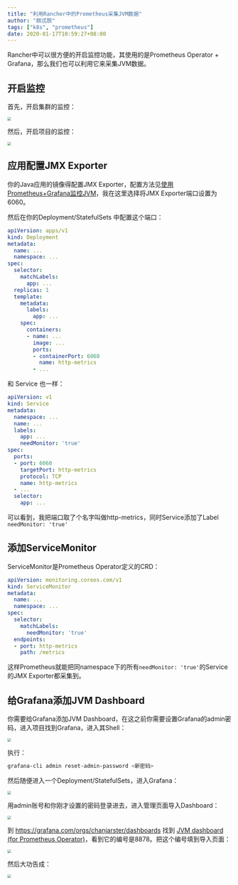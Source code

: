 ```yaml
---
title: "利用Rancher中的Prometheus采集JVM数据"
author: "颇忒脱"
tags: ["k8s", "prometheus"]
date: 2020-01-17T10:59:27+08:00
---
```


<!--more-->

Rancher中可以很方便的开启监控功能，其使用的是Prometheus Operator + Grafana，那么我们也可以利用它来采集JVM数据。

## 开启监控

首先，开启集群的监控：

<img src="step-1.png" style="zoom:50%" />

然后，开启项目的监控：

<img src="step-2.png" style="zoom:50%" />

## 应用配置JMX Exporter

你的Java应用的镜像得配置JMX Exporter，配置方法见[使用Prometheus+Grafana监控JVM](../../prom-grafana-jvm)，我在这里选择将JMX Exporter端口设置为6060。

然后在你的Deployment/StatefulSets 中配置这个端口：

```yaml
apiVersion: apps/v1
kind: Deployment
metadata:
  name: ...
  namespace: ...
spec:
  selector:
    matchLabels:
      app: ...
  replicas: 1
  template:
    metadata:
      labels:
        app: ...
    spec:
      containers:
      - name: ...
        image: ...
        ports:
        - containerPort: 6060
          name: http-metrics
        - ...
```

和 Service 也一样：

```yaml
apiVersion: v1
kind: Service
metadata:
  namespace: ...
  name: ...
  labels:
    app: ...
    needMonitor: 'true'
spec:
  ports:
  - port: 6060
    targetPort: http-metrics
    protocol: TCP
    name: http-metrics
  - ...
  selector:
    app: ...
```

可以看到，我把端口取了个名字叫做http-metrics，同时Service添加了Label `needMonitor: 'true'`

## 添加ServiceMonitor

ServiceMonitor是Prometheus Operator定义的CRD：

```yaml
apiVersion: monitoring.coreos.com/v1
kind: ServiceMonitor
metadata:
  name: ...
  namespace: ...
spec:
  selector:
    matchLabels:
      needMonitor: 'true'
  endpoints:
  - port: http-metrics
    path: /metrics
```

这样Prometheus就能把同namespace下的所有`needMonitor: 'true'`的Service的JMX Exporter都采集到。

## 给Grafana添加JVM Dashboard

你需要给Grafana添加JVM Dashboard，在这之前你需要设置Grafana的admin密码，进入项目找到Grafana，进入其Shell：

<img src="step-4.png" style="zoom:50%" />

执行：

```bash
grafana-cli admin reset-admin-password <新密码>
```

然后随便进入一个Deployment/StatefulSets，进入Grafana：

<img src="step-5.png" style="zoom:50%" />

用admin账号和你刚才设置的密码登录进去，进入管理页面导入Dashboard：

<img src="step-6.png" style="zoom:50%" />

到 https://grafana.com/orgs/chanjarster/dashboards 找到 [JVM dashboard (for Prometheus Operator)](https://grafana.com/grafana/dashboards/8878)，看到它的编号是8878。把这个编号填到导入页面：

<img src="step-7.png" style="zoom:50%" />

然后大功告成：

<img src="step-8.png" style="zoom:50%" />